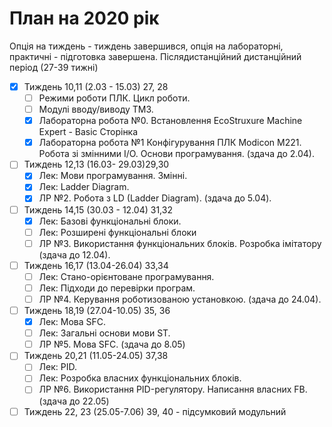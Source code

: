 # План на 2020 рік

Опція на тиждень - тиждень завершився, опція на лабораторні, практичні - підготовка завершена.
Післядистанційний дистанційний період (27-39 тижні)

- [x] Тиждень 10,11 (2.03 - 15.03) 27, 28
  - [ ] Режими роботи ПЛК. Цикл роботи.
  - [ ] Модулі вводу/виводу ТМ3. 
  - [x] Лабораторна робота №0. Встановлення EcoStruxure Machine Expert - Basic Сторінка
  - [x] Лабораторна робота №1 Конфігурування ПЛК Modicon M221. Робота зі змінними I/O. Основи програмування. (здача до 2.04).
- [ ] Тиждень 12,13 (16.03- 29.03)29,30
  - [x] Лек: Мови програмування. Змінні. 
  - [x] Лек: Ladder Diagram. 
  - [x] ЛР №2. Робота з LD (Ladder Diagram). (здача до 5.04).
- [ ] Тиждень 14,15 (30.03 - 12.04) 31,32
  - [x] Лек: Базові функціональні блоки.
  - [ ] Лек: Розширені функціональні блоки
  - [ ] ЛР №3. Використання функціональних блоків. Розробка імітатору (здача до 12.04).
- [ ] Тиждень 16,17 (13.04-26.04) 33,34
  - [ ] Лек: Стано-орієнтоване програмування.
  - [ ] Лек: Підходи до перевірки програм. 
  - [ ] ЛР №4. Керування роботизованою установкою. (здача до 24.04).
- [ ] Тиждень 18,19 (27.04-10.05) 35, 36
  - [x] Лек: Мова SFC.
  - [ ] Лек: Загальні основи мови ST.
  - [ ] ЛР №5. Мова SFC. (здача до 8.05)
- [ ] Тиждень 20,21 (11.05-24.05) 37,38
  - [ ] Лек: PID.
  - [ ] Лек: Розробка власних функціональних блоків. 
  - [ ] ЛР №6. Використання PID-регулятору. Написання власних FB. (здача до 22.05)
- [ ] Тиждень 22, 23 (25.05-7.06) 39, 40 - підсумковий модульний